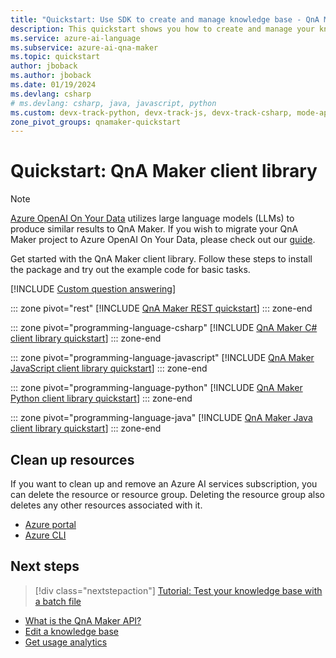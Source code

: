 ```yaml
---
title: "Quickstart: Use SDK to create and manage knowledge base - QnA Maker"
description: This quickstart shows you how to create and manage your knowledge base using the client SDK.
ms.service: azure-ai-language
ms.subservice: azure-ai-qna-maker
ms.topic: quickstart
author: jboback
ms.author: jboback
ms.date: 01/19/2024
ms.devlang: csharp
# ms.devlang: csharp, java, javascript, python
ms.custom: devx-track-python, devx-track-js, devx-track-csharp, mode-api, devx-track-dotnet, devx-track-extended-java
zone_pivot_groups: qnamaker-quickstart
---
```


# Quickstart: QnA Maker client library

> [!NOTE]
> [Azure OpenAI On Your Data](../../openai/concepts/use-your-data.md) utilizes large language models (LLMs) to produce similar results to QnA Maker. If you wish to migrate your QnA Maker project to Azure OpenAI On Your Data, please check out our [guide](../How-To/migrate-to-openai.md).

Get started with the QnA Maker client library. Follow these steps to install the package and try out the example code for basic tasks.

[!INCLUDE [Custom question answering](../includes/new-version.md)]

::: zone pivot="rest"
[!INCLUDE [QnA Maker REST quickstart](../includes/quickstart-rest.md)]
::: zone-end

::: zone pivot="programming-language-csharp"
[!INCLUDE [QnA Maker C# client library quickstart](../includes/quickstart-sdk-csharp.md)]
::: zone-end

::: zone pivot="programming-language-javascript"
[!INCLUDE [QnA Maker JavaScript client library quickstart](../includes/quickstart-sdk-nodejs.md)]
::: zone-end

::: zone pivot="programming-language-python"
[!INCLUDE [QnA Maker Python client library quickstart](../includes/quickstart-sdk-python.md)]
::: zone-end

::: zone pivot="programming-language-java"
[!INCLUDE [QnA Maker Java client library quickstart](../includes/quickstart-sdk-java.md)]
::: zone-end

## Clean up resources

If you want to clean up and remove an Azure AI services subscription, you can delete the resource or resource group. Deleting the resource group also deletes any other resources associated with it.

* [Azure portal](../../multi-service-resource.md?pivots=azportal#clean-up-resources)
* [Azure CLI](../../multi-service-resource.md?pivots=azcli#clean-up-resources)

## Next steps

> [!div class="nextstepaction"]
>[Tutorial: Test your knowledge base with a batch file](../how-to/test-knowledge-base.md#batch-test-with-tool)

* [What is the QnA Maker API?](../overview/overview.md)
* [Edit a knowledge base](../how-to/edit-knowledge-base.md)
* [Get usage analytics](../how-to/get-analytics-knowledge-base.md)
